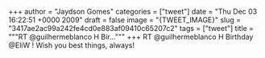
+++
author = "Jaydson Gomes"
categories = ["tweet"]
date = "Thu Dec 03 16:22:51 +0000 2009"
draft = false
image = "{TWEET_IMAGE}"
slug = "3417ae2ac99a242fe4cd0e883af09410c65207c2"
tags = ["tweet"]
title = """RT @guilhermeblanco H Bir..."""
+++
RT @guilhermeblanco H Birthday @EliW ! Wish you best things, always!
